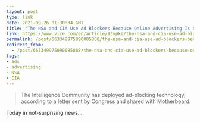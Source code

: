 ```yaml
---
layout: post
type: link
date: 2021-09-26 01:30:34 GMT
title: "The NSA and CIA Use Ad Blockers Because Online Advertising Is So Dangerous"
link: https://www.vice.com/en/article/93ypke/the-nsa-and-cia-use-ad-blockers-because-online-advertising-is-so-dangerous
permalink: /post/663349975090085888/the-nsa-and-cia-use-ad-blockers-because-online
redirect_from: 
  - /post/663349975090085888/the-nsa-and-cia-use-ad-blockers-because-online
tags:
- ads
- advertising
- NSA
- CIA
---
```

<blockquote>The Intelligence Community has deployed ad-blocking technology, according to a letter sent by Congress and shared with Motherboard.</blockquote>
<p>Today in not-surprising news...</p>